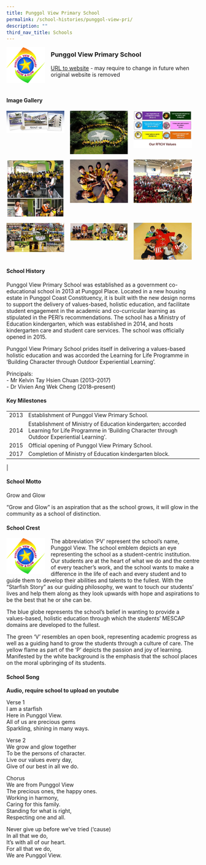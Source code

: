 ```yaml
---
title: Punggol View Primary School
permalink: /school-histories/punggol-view-pri/
description: ""
third_nav_title: Schools
---
```

<img src="/images/punggolviewpri1.jpg" style="width:20%;margin-right:15px;" align = "left">

### **Punggol View Primary School**
[URL to website](https://punggolviewpri.moe.edu.sg/) - may require to change in future when original website is removed

<br clear="left">

#### **Image Gallery**

<p><a href="https://d1yxymztqoj7qn.amplifyapp.com/images/punggolviewpri2.jpg">  
<img src="/images/punggolviewpri2.jpg" style="width:30%;margin-right:15px;" align = "left">
</a></p>

<p><a href="https://d1yxymztqoj7qn.amplifyapp.com/images/punggolviewpri3.jpg">  
<img src="/images/punggolviewpri3.jpg" style="width:30%;margin-right:15px;" align = "left">
</a></p>

<p><a href="https://d1yxymztqoj7qn.amplifyapp.com/images/punggolviewpri4.jpg">  
<img src="/images/punggolviewpri4.jpg" style="width:30%;margin-right:15px;" align = "left">
</a></p>

<br clear="left">

<p><a href="https://d1yxymztqoj7qn.amplifyapp.com/images/punggolviewpri5.jpg">  
<img src="/images/punggolviewpri5.jpg" style="width:30%;margin-right:15px;" align = "left">
</a></p>

<p><a href="https://d1yxymztqoj7qn.amplifyapp.com/images/punggolviewpri6.jpg">  
<img src="/images/punggolviewpri6.jpg" style="width:30%;margin-right:15px;" align = "left">
</a></p>

<p><a href="https://d1yxymztqoj7qn.amplifyapp.com/images/punggolviewpri7.jpg">  
<img src="/images/punggolviewpri7.jpg" style="width:30%;margin-right:15px;" align = "left">
</a></p>

<br clear="left">

<p><a href="https://d1yxymztqoj7qn.amplifyapp.com/images/punggolviewpri8.jpg">  
<img src="/images/punggolviewpri8.jpg" style="width:30%;margin-right:15px;" align = "left">
</a></p>

<p><a href="https://d1yxymztqoj7qn.amplifyapp.com/images/punggolviewpri9.jpg">  
<img src="/images/punggolviewpri9.jpg" style="width:30%;margin-right:15px;" align = "left">
</a></p>

<p><a href="https://d1yxymztqoj7qn.amplifyapp.com/images/punggolviewpri10.jpg">  
<img src="/images/punggolviewpri10.jpg" style="width:30%;margin-right:15px;" align = "left">
</a></p>

<br clear="left">

#### **School History**
Punggol View Primary School was established as a government co-educational school in 2013 at Punggol Place. Located in a new housing estate in Punggol Coast Constituency, it is built with the new design norms to support the delivery of values-based, holistic education, and facilitate student engagement in the academic and co-curricular learning as stipulated in the PERI’s recommendations. The school has a Ministry of Education kindergarten, which was established in 2014, and hosts kindergarten care and student care services. The school was officially opened in 2015.

Punggol View Primary School prides itself in delivering a values-based holistic education and was accorded the Learning for Life Programme in ‘Building Character through Outdoor Experiential Learning’.

Principals:<br>
\- Mr Kelvin Tay Hsien Chuan (2013–2017)<br>
\- Dr Vivien Ang Wek Cheng (2018–present)

#### **Key Milestones**

|  |  |
|:---:|---|
| 2013 | Establishment of Punggol View Primary School. |
| 2014 | Establishment of Ministry of Education kindergarten; accorded Learning for Life Programme in ‘Building Character through Outdoor Experiential Learning’. |
| 2015 | Official opening of Punggol View Primary School. |
| 2017 | Completion of Ministry of Education kindergarten block. |
|

#### **School Motto**
Grow and Glow

“Grow and Glow” is an aspiration that as the school grows, it will glow in the community as a school of distinction.

#### **School Crest**
<img src="/images/punggolviewpri1.jpg" style="width:20%;margin-right:15px;" align = "left">

The abbreviation ‘PV’ represent the school’s name, Punggol View. The school emblem depicts an eye representing the school as a student-centric institution. Our students are at the heart of what we do and the centre of every teacher’s work, and the school wants to make a difference in the life of each and every student and to guide them to develop their abilities and talents to the fullest. With the “Starfish Story” as our guiding philosophy, we want to touch our students’ lives and help them along as they look upwards with hope and aspirations to be the best that he or she can be.

The blue globe represents the school’s belief in wanting to provide a values-based, holistic education through which the students’ MESCAP domains are developed to the fullest.

The green ‘V’ resembles an open book, representing academic progress as well as a guiding hand to grow the students through a culture of care. The yellow flame as part of the ‘P’ depicts the passion and joy of learning. Manifested by the white background is the emphasis that the school places on the moral upbringing of its students.

#### **School Song**
**Audio, require school to upload on youtube**

Verse 1<br>
I am a starfish<br>
Here in Punggol View.<br>
All of us are precious gems<br>
Sparkling, shining in many ways.

Verse 2<br>
We grow and glow together<br>
To be the persons of character.<br>
Live our values every day,<br>
Give of our best in all we do.

Chorus<br>
We are from Punggol View<br>
The precious ones, the happy ones.<br>
Working in harmony,<br>
Caring for this family.<br>
Standing for what is right,<br>
Respecting one and all.

Never give up before we’ve tried (‘cause)<br>
In all that we do,<br>
It’s with all of our heart.<br>
For all that we do,<br>
We are Punggol View.